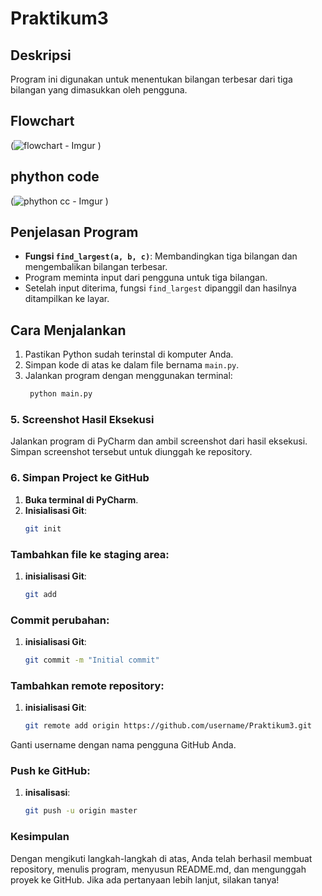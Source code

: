 # Praktikum3

## Deskripsi
Program ini digunakan untuk menentukan bilangan terbesar dari tiga bilangan yang dimasukkan oleh pengguna.

## Flowchart
(![flowchart - Imgur](https://github.com/user-attachments/assets/d7ec86b9-a033-4d33-9283-0ceeaf5568de)
) <!-- Ganti dengan link gambar flowchart Anda -->
## phython code
(![phython cc - Imgur](https://github.com/user-attachments/assets/5db5a169-edfa-49aa-9452-2c3dbc82f02a)
)

## Penjelasan Program
- **Fungsi `find_largest(a, b, c)`**: Membandingkan tiga bilangan dan mengembalikan bilangan terbesar.
- Program meminta input dari pengguna untuk tiga bilangan.
- Setelah input diterima, fungsi `find_largest` dipanggil dan hasilnya ditampilkan ke layar.

## Cara Menjalankan
1. Pastikan Python sudah terinstal di komputer Anda.
2. Simpan kode di atas ke dalam file bernama `main.py`.
3. Jalankan program dengan menggunakan terminal:
   ```bash
    python main.py
   
### 5. Screenshot Hasil Eksekusi
Jalankan program di PyCharm dan ambil screenshot dari hasil eksekusi. Simpan screenshot tersebut untuk diunggah ke repository.

### 6. Simpan Project ke GitHub
1. **Buka terminal di PyCharm**.
2. **Inisialisasi Git**:
   ```bash
   git init
### Tambahkan file ke staging area:
1. **inisialisasi Git**:
   ```bash
   git add

### Commit perubahan:
1. **inisialisasi Git**:
   ```bash
   git commit -m "Initial commit"

### Tambahkan remote repository:
1. **inisialisasi Git**:
   ```bash
   git remote add origin https://github.com/username/Praktikum3.git
Ganti username dengan nama pengguna GitHub Anda.

### Push ke GitHub:
1. **inisalisasi**:
   ```bash
   git push -u origin master

### Kesimpulan
Dengan mengikuti langkah-langkah di atas, Anda telah berhasil membuat repository, menulis program, menyusun README.md, dan mengunggah proyek ke GitHub. Jika ada pertanyaan lebih lanjut, silakan tanya!
